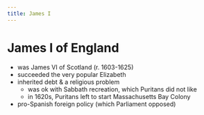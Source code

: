 ```yaml
---
title: James I
---
```


# James I of England

- was James VI of Scotland (r. 1603-1625)
- succeeded the very popular Elizabeth
- inherited debt & a religious problem
	- was ok with Sabbath recreation, which Puritans did not like
	- in 1620s, Puritans left to start Massachusetts Bay Colony
- pro-Spanish foreign policy (which Parliament opposed)